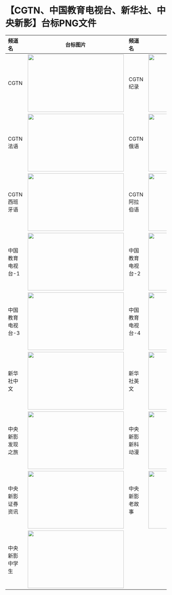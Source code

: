 # 【CGTN、中国教育电视台、新华社、中央新影】台标PNG文件
|频道名|台标图片|频道名|台标图片|
|:---|:---:|:---|:---:|
|CGTN|<img src="https://raw.githubusercontent.com/wanglindl/TVLogo/main/img/CGTN.png" width="300" height="180">|CGTN纪录|<img src="https://raw.githubusercontent.com/wanglindl/TVLogo/main/img/CGTNjilu.png" width="300" height="180">|
|CGTN法语|<img src="https://raw.githubusercontent.com/wanglindl/TVLogo/main/img/CGTNfy.png" width="300" height="180">|CGTN俄语|<img src="https://raw.githubusercontent.com/wanglindl/TVLogo/main/img/CGTNey.png" width="300" height="180">|
|CGTN西班牙语|<img src="https://raw.githubusercontent.com/wanglindl/TVLogo/main/img/CGTNxbyy.png" width="300" height="180">|CGTN阿拉伯语|<img src="https://raw.githubusercontent.com/wanglindl/TVLogo/main/img/CGTNalby.png" width="300" height="180">|
|中国教育电视台-1|<img src="https://raw.githubusercontent.com/wanglindl/TVLogo/main/img/CETV1.png" width="300" height="180">|中国教育电视台-2|<img src="https://raw.githubusercontent.com/wanglindl/TVLogo/main/img/CETV2.png" width="300" height="180">|
|中国教育电视台-3|<img src="https://raw.githubusercontent.com/wanglindl/TVLogo/main/img/CETV3.png" width="300" height="180">|中国教育电视台-4|<img src="https://raw.githubusercontent.com/wanglindl/TVLogo/main/img/CETV4.png" width="300" height="180">|
|新华社中文|<img src="https://raw.githubusercontent.com/wanglindl/TVLogo/main/img/CNCCN.png" width="300" height="180">|新华社英文|<img src="https://raw.githubusercontent.com/wanglindl/TVLogo/main/img/CNCEN.png" width="300" height="180">|
|中央新影发现之旅|<img src="https://raw.githubusercontent.com/wanglindl/TVLogo/main/img/CNDfxzl.png" width="300" height="180">|中央新影新科动漫|<img src="https://raw.githubusercontent.com/wanglindl/TVLogo/main/img/CNDxkdm.png" width="300" height="180">|
|中央新影证券资讯|<img src="https://raw.githubusercontent.com/wanglindl/TVLogo/main/img/CNDzqzx.png" width="300" height="180">|中央新影老故事|<img src="https://raw.githubusercontent.com/wanglindl/TVLogo/main/img/CNDlgs.png" width="300" height="180">|
|中央新影中学生|<img src="https://raw.githubusercontent.com/wanglindl/TVLogo/main/img/CNDzxs.png" width="300" height="180">|
